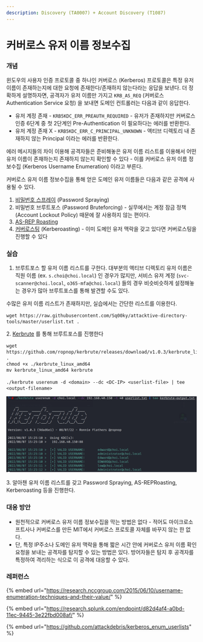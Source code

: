 ```yaml
---
description: Discovery (TA0007) + Account Discovery (T1087)
---
```


# 커버로스 유저 이름 정보수집

### 개념&#x20;

윈도우의 사용자 인증 프로토콜 중 하나인 커버로스 (Kerberos) 프로토콜은 특정 유저 이름이 존재하는지에 대한 요청에 존재한다/존재하지 않는다라는 응답을 보낸다. 더 정확하게 설명하자면, 공격자가 유저 이름만 가지고 `KRB_AS_REQ` (커버로스 Authentication Service 요청) 을 보내면 도메인 컨트롤러는 다음과 같이 응답한다.

* 유저 계정 존재 - `KRB5KDC_ERR_PREAUTH_REQUIRED` - 유저가 존재하지만 커버로스 인증 6단계 중 첫 2단계인 Pre-Authentication 이 필요하다는 에러를 반환한다.&#x20;
* 유저 계정 존재 X - `KRB5KDC_ERR_C_PRINCIPAL_UNKNOWN` - 액티브 디렉토리 내 존재하지 않는 Principal 이라는 에러를 반환한다.&#x20;

에러 메시지들의 차이 이용해 공격자들은 준비해놓은 유저 이름 리스트를 이용해서 어떤 유저 이름이 존재하는지 존재하지 않는지 확인할 수 있다 - 이를 커버로스 유저 이름 정보수집 (Kerberos Username Enumeration) 이라고 부른다.&#x20;

커버로스 유저 이름 정보수집을 통해 얻은 도메인 유저 이름들은 다음과 같은 공격에 사용될 수 있다.&#x20;

1. [비밀번호 스프레이](../credential-access/password-spraying.md) (Password Spraying)&#x20;
2. 비밀번호 브루트포스 (Password Bruteforcing) - 실무에서는 계정 잠금 정책 (Account Lockout Policy) 때문에 잘 사용하지 않는 편이다.&#x20;
3. [AS-REP Roasting](../credential-access/kerberos/as-rep-roasting.md)&#x20;
4. [커버로스팅](../credential-access/kerberos/kerberoasting.md) (Kerberoasting) - 이미 도메인 유저 맥락을 갖고 있다면 커버로스팅을 진행할 수 있다 &#x20;

### 실습&#x20;

1. 브루트포스 할 유저 이름 리스트를 구한다. 대부분의 액티브 디렉토리 유저 이름은 직원 이름 (ex. `s.choi@choi.local`) 인 경우가 많지만, 서비스 유저 계정 (`svc-scanner@choi.local`, `o365-mfa@choi.local`) 들의 경우 비슷비슷하게 설정해놓는 경우가 많아 브루트포스를 통해 발견할 수도 있다.&#x20;

수많은 유저 이름 리스트가 존재하지만, 실습에서는 간단한 리스트를 이용한다.&#x20;

```
wget https://raw.githubusercontent.com/Sq00ky/attacktive-directory-tools/master/userlist.txt .
```

&#x20;2\. [Kerbrute](https://github.com/ropnop/kerbrute) 를 통해 브루트포스를 진행한다&#x20;

```
wget https://github.com/ropnop/kerbrute/releases/download/v1.0.3/kerbrute_linux_amd64 .
chmod +x ./kerbrute_linux_amd64
mv kerbrute_linux_amd64 kerbrute

./kerbrute userenum -d <domain> --dc <DC-IP> <userlist-file> | tee <output-filename> 
```

![](<../.gitbook/assets/image (4).png>)

3\. 알아챈 유저 이름 리스트를 갖고 Password Spraying, AS-REPRoasting, Kerberoasting 등을 진행한다.&#x20;

### 대응 방안&#x20;

* 원천적으로 커버로스 유저 이름 정보수집을 막는 방법은 없다 - 적어도 마이크로소프트사나 커버로스를 만든 MIT에서 커버로스 프로토콜 자체를 바꾸지 않는 한 없다.&#x20;
* 단, 특정 IP주소나 도메인 유저 맥락을 통해 짧은 시간 안에 커버로스 유저 이름 확인 요청을 보내는 공격자를 탐지할 수 있는 방법은 있다. 방어자들은 탐지 후 공격자를 특정하여 격리하는 식으로 이 공격에 대응할 수 있다.&#x20;





### 레퍼런스&#x20;

{% embed url="https://research.nccgroup.com/2015/06/10/username-enumeration-techniques-and-their-value/" %}

{% embed url="https://research.splunk.com/endpoint/d82d4af4-a0bd-11ec-9445-3e22fbd008af/" %}

{% embed url="https://github.com/attackdebris/kerberos_enum_userlists" %}
